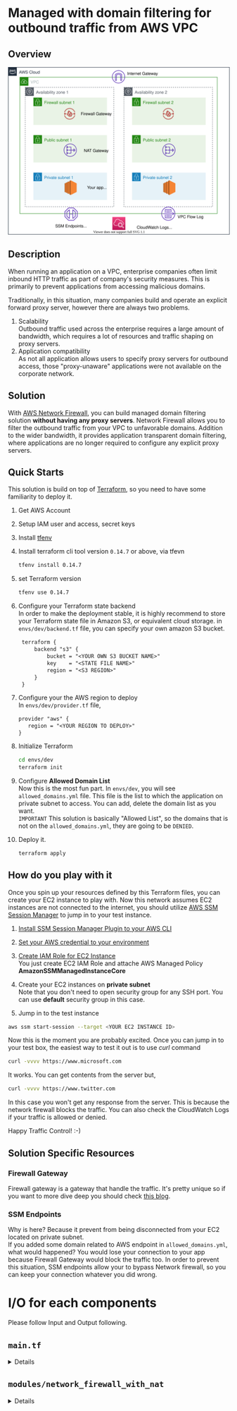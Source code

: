 # Managed with domain filtering for outbound traffic from AWS VPC

## Overview

![Architecture](./img/arch.svg)


## Description
When running an application on a VPC, enterprise companies often limit inbound HTTP traffic as part of company's security measures. This is primarily to prevent applications from accessing malicious domains. 

Traditionally, in this situation, many companies build and operate an explicit forward proxy server, however there are always two problems.

1. Scalability  
   Outbound traffic used across the enterprise requires a large amount of bandwidth, which requires a lot of resources and traffic shaping on proxy servers.
2. Application compatibility  
   As not all application allows users to specify proxy servers for outbound access, those "proxy-unaware" applications were not available on the corporate network.

## Solution
With [AWS Network Firewall](https://aws.amazon.com/network-firewall/?nc1=h_ls&whats-new-cards.sort-by=item.additionalFields.postDateTime&whats-new-cards.sort-order=desc), you can build managed domain filtering solution **without having any proxy servers**. Network Firewall allows you to filter the outbound traffic from your VPC to unfavorable domains. Addition to the wider bandwidth, it provides application transparent domain filtering, where applications are no longer required to configure any explicit proxy servers.  

## Quick Starts
This solution is build on top of [Terraform](https://www.terraform.io/), so you need to have some familiarity to deploy it.

1. Get AWS Account
2. Setup IAM user and access, secret keys
3. Install [tfenv](https://github.com/tfutils/tfenv)
4. Install terraform cli tool version `0.14.7` or above, via tfevn
   ```bash
   tfenv install 0.14.7
   ```
5. set Terraform version
   ```bash
   tfenv use 0.14.7
   ```
6. Configure your Terraform state backend  
   In order to make the deployment stable, it is highly recommend to store your Terraform state file in Amazon S3, or equivalent cloud storage. in `envs/dev/backend.tf` file, you can specify your own amazon S3 bucket.
   ```HCL
    terraform {
        backend "s3" {
            bucket = "<YOUR OWN S3 BUCKET NAME>"
            key    = "<STATE FILE NAME>"
            region = "<S3 REGION>"
        }
    }   
   ```
7. Configure your the AWS region to deploy  
   In `envs/dev/provider.tf` file, 
   ```HCL
   provider "aws" {
      region = "<YOUR REGION TO DEPLOY>"
   }
   ```   
     
8. Initialize Terraform  
   ```bash
   cd envs/dev
   terraform init
   ```
9.  Configure **Allowed Domain List**  
   Now this is the most fun part. In `envs/dev`, you will see `allowed_domains.yml` file. This file is the list to which the application on private subnet to access. You can add, delete the domain list as you want.   
   `IMPORTANT`
   This solution is basically "Allowed List", so the domains that is not on the `allowed_domains.yml`, they are going to be `DENIED`.
11. Deploy it.
    ```bash
    terraform apply
    ```
## How do you play with it
Once you spin up your resources defined by this Terraform files, you can create your EC2 instance to play with. Now this network assumes EC2 instances are not connected to the internet, you should utilize [AWS SSM Session Manager](https://docs.aws.amazon.com/AWSEC2/latest/UserGuide/session-manager.html) to jump in to your test instance.

1. [Install SSM Session Manager Plugin to your AWS CLI](https://docs.aws.amazon.com/systems-manager/latest/userguide/session-manager-working-with-install-plugin.html)

2. [Set your AWS credential to your environment](https://docs.aws.amazon.com/cli/latest/userguide/cli-configure-files.html)

3. [Create IAM Role for EC2 Instance](https://docs.aws.amazon.com/systems-manager/latest/userguide/setup-instance-profile.html)  
You just create EC2 IAM Role and attache AWS Managed Policy **AmazonSSMManagedInstanceCore**

4. Create your EC2 instances on **private subnet**  
Note that you don't need to open security group for any SSH port. You can use **default** security group in this case. 

5. Jump in to the test instance
```bash
aws ssm start-session --target <YOUR EC2 INSTANCE ID>
```

Now this is the moment you are probably excited. Once you can jump in to your test box, the easiest way to test it out is to use *curl* command


```bash
curl -vvvv https://www.microsoft.com
```
It works. You can get contents from the server but, 

```bash
curl -vvvv https://www.twitter.com
```
In this case you won't get any response from the server. This is because the network firewall blocks the traffic. You can also check the CloudWatch Logs if your traffic is allowed or denied. 

Happy Traffic Control! :-)

## Solution Specific Resources

### Firewall Gateway
Firewall gateway is a gateway that handle the traffic. It's pretty unique so if you want to more dive deep you should check [this blog](https://aws.amazon.com/jp/blogs/aws/aws-network-firewall-new-managed-firewall-service-in-vpc/).

### SSM Endpoints
Why is here? Because it prevent from being disconnected from your EC2 located on private subnet.   
If you added some domain related to AWS endpoint in `allowed_domains.yml`, what would happened? You would lose your connection to your app because Firewall Gateway would block the traffic too. In order to prevent this situation, SSM endpoints allow your to bypass Network firewall, so you can keep your connection whatever you did wrong. 

# I/O for each components

Please follow Input and Output following.

## `main.tf` 

<details>

### Variables

| Variable | Type | Description |
| ------------- | ------------- | ------------- |
| vpc_cidr_block  | `String`  | Automatically create `/24` subnets in the VPC, so please specify larger CIDR range.  |

### Outputs

| Output | Type | Description |
| ------------- | ------------- | ------------- |
| igw  | `String`  | Internet Gateway (IGW) ID. |
| firewall_subnet_1_id  | `String`  | Firewall subnet ID located in first availability zone. |
| firewall_subnet_2_id  | `String`  | Firewall subnet ID located in second availability zone. |
| public_subnet_1_id  | `String`  | Public subnet ID located in first available zone. |
| public_subnet_2_id  | `String`  | Public subnet ID located in second available zone. |
| public_subnet_1_route_table_id  | `String`  | Route table ID for public subnet ID located in first available zone. |
| public_subnet_2_route_table_id  | `String`  | Route table ID for public subnet ID located in second available zone. |

</details>

## `modules/network_firewall_with_nat`

<details>

### Variables

| Variables | Type | Description |
| ------------- | ------------- | ------------- |
| igw  | `String`  | Internet Gateway (IGW) ID. |
| firewall_subnet_az_1  | `String`  | Firewall subnet ID located in first availability zone. |
| firewall_subnet_az_2  | `String`  | Firewall subnet ID located in second availability zone. |
| public_subnet_az_1  | `String`  | Public subnet ID located in first available zone. |
| public_subnet_az_2  | `String`  | Public subnet ID located in second available zone. |
| public_subnet_1_route_table_id  | `String`  | Route table ID for public subnet ID located in first available zone. |
| public_subnet_1_route_table_id  | `String`  | Route table ID for public subnet ID located in second available zone. |

### Output

No output defined.

</details>

